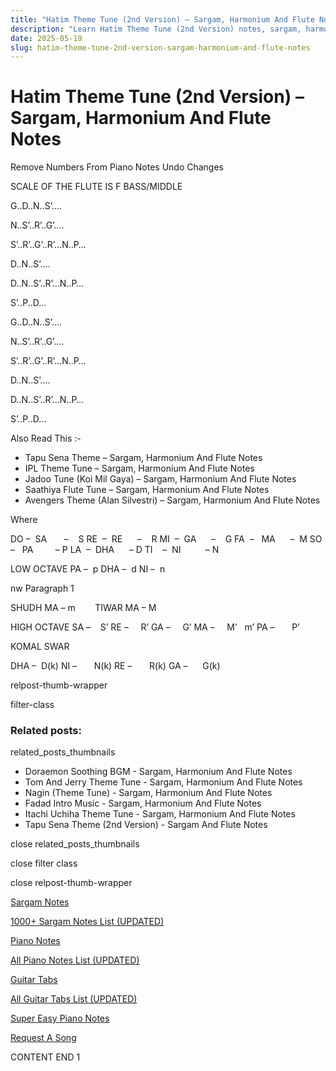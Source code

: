 ```yaml
---
title: "Hatim Theme Tune (2nd Version) – Sargam, Harmonium And Flute Notes"
description: "Learn Hatim Theme Tune (2nd Version) notes, sargam, harmonium notations and flute notes. Easy step-by-step tutorial for beginners."
date: 2025-05-19
slug: hatim-theme-tune-2nd-version-sargam-harmonium-and-flute-notes
---
```


# Hatim Theme Tune (2nd Version) – Sargam, Harmonium And Flute Notes

Remove Numbers From Piano Notes
Undo Changes

SCALE OF THE FLUTE IS F BASS/MIDDLE

G..D..N..S’….

N..S’..R’..G’….

S’..R’..G’..R’…N..P…

D..N..S’….

D..N..S’..R’…N..P…

S’..P..D…



G..D..N..S’….

N..S’..R’..G’….

S’..R’..G’..R’…N..P…

D..N..S’….

D..N..S’..R’…N..P…

S’..P..D…

Also Read This :-

* Tapu Sena Theme – Sargam, Harmonium And Flute Notes
* IPL Theme Tune – Sargam, Harmonium And Flute Notes
* Jadoo Tune (Koi Mil Gaya) – Sargam, Harmonium And Flute Notes
* Saathiya Flute Tune – Sargam, Harmonium And Flute Notes
* Avengers Theme (Alan Silvestri) – Sargam, Harmonium And Flute Notes

Where

DO –  SA       –    S
RE  –  RE      –    R
MI  –  GA      –    G
FA  –   MA      –  M
SO  –   PA         – P
LA  –  DHA      – D
TI    –  NI          – N

LOW OCTAVE
PA –  p
DHA –  d
NI –  n

nw Paragraph 1

SHUDH MA – m        TIWAR MA – M

HIGH OCTAVE
SA –    S’
RE –     R’
GA –     G’
MA –     M’   m’
PA –       P’

KOMAL SWAR

DHA –  D(k)
NI –       N(k)
RE –       R(k)
GA –      G(k)

relpost-thumb-wrapper

filter-class

### Related posts:

related_posts_thumbnails

* Doraemon Soothing BGM - Sargam, Harmonium And Flute Notes
* Tom And Jerry Theme Tune - Sargam, Harmonium And Flute Notes
* Nagin (Theme Tune) - Sargam, Harmonium And Flute Notes
* Fadad Intro Music - Sargam, Harmonium And Flute Notes
* Itachi Uchiha Theme Tune - Sargam, Harmonium And Flute Notes
* Tapu Sena Theme (2nd Version) - Sargam And Flute Notes

close related_posts_thumbnails

close filter class

close relpost-thumb-wrapper

[Sargam Notes](/sargam-notes.html)

[1000+ Sargam Notes List (UPDATED)](/all-songs-list-sargam-notes.html)

[Piano Notes](/piano-notes.html)

[All Piano Notes List (UPDATED)](/all-songs-list-piano-notes.html)

[Guitar Tabs](/guitar-tabs.html)

[All Guitar Tabs List (UPDATED)](/all-songs-list-guitar-tabs.html)

[Super Easy Piano Notes](https://studywall.in/)

[Request A Song](/request-a-song.html)

CONTENT END 1

